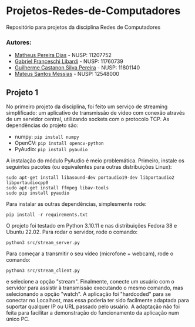 # Projetos-Redes-de-Computadores
Repositório para projetos da disciplina Redes de Computadores

### Autores:
- [Matheus Pereira Dias](https://github.com/matheuspd) - NUSP: 11207752
- [Gabriel Franceschi Libardi](https://github.com/gabriel-libardi) - NUSP: 11760739
- [Guilherme Castanon Silva Pereira](https://github.com/GuilhermeCastanon) - NUSP: 11801140
- [Mateus Santos Messias](https://github.com/butterbr4) - NUSP: 12548000

## Projeto 1

No primeiro projeto da disciplina, foi feito um serviço de streaming simplificado: um aplicativo de transmissão de vídeo com conexão através de um servidor central, utilizando sockets com o protocolo TCP. As dependências do projeto são:

- numpy: `pip install numpy`
- OpenCV: `pip install opencv-python`
- PyAudio: `pip install pyaudio`

A instalação do módulo PyAudio é meio problemática. Primeiro, instale os seguintes pacotes (ou equivalentes para outras distribuições Linux):
```
sudo apt-get install libasound-dev portaudio19-dev libportaudio2 libportaudiocpp0
sudo apt-get install ffmpeg libav-tools
sudo pip install pyaudio
```
Para instalar as outras dependências, simplesmente rode:
```
pip install -r requirements.txt
```

O projeto foi testado em Python 3.10.11 e nas distribuições Fedora 38 e Ubuntu 22.02. Para rodar o servidor, rode o comando:
```
python3 src/stream_server.py
```
Para começar a transmitir o seu vídeo (microfone + webcam), rode o comando:
```
python3 src/stream_client.py
```
e selecione a opção "stream". Finalmente, conecte um usuário com o servidor para assistir à transmissão executando o mesmo comando, mas selecionando a opção "watch". A aplicação foi "hardcoded" para se conectar no Localhost, mas essa poderia ter sido facilmente adaptada para suportar qualquer IP ou URL passado pelo usuário. A adaptação não foi feita para facilitar a demonstração do funcionamento da aplicação num único PC.
